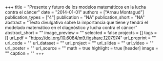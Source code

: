 +++
title = "Presente y futuro de los modelos matemáticos en la lucha contra el cáncer"
date = "2014-01-01"
authors = ["Arnau Montagud"]
publication_types = ["4"]
publication = "NA"
publication_short = "NA"
abstract = "Texto divulgativo sobre la importancia que tiene y tendrá el modelado matemático en el diagnóstico y lucha contra el cáncer"
abstract_short = ""
image_preview = ""
selected = false
projects = []
tags = []
url_pdf = "https://doi.org/10.6084/m9.figshare.1207974"
url_preprint = ""
url_code = ""
url_dataset = ""
url_project = ""
url_slides = ""
url_video = ""
url_poster = ""
url_source = ""
math = true
highlight = true
[header]
image = ""
caption = ""
+++
